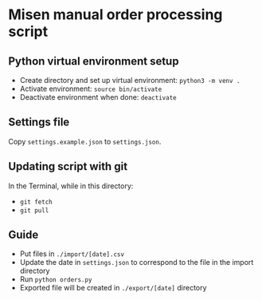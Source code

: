# Misen manual order processing script

## Python virtual environment setup

- Create directory and set up virtual environment: `python3 -m venv .`
- Activate environment: `source bin/activate`
- Deactivate environment when done: `deactivate`

## Settings file

Copy `settings.example.json` to `settings.json`.

## Updating script with git

In the Terminal, while in this directory:

- `git fetch`
- `git pull`

## Guide

- Put files in `./import/[date].csv`
- Update the date in `settings.json` to correspond to the file in the import directory
- Run `python orders.py`
- Exported file will be created in `./export/[date]` directory

